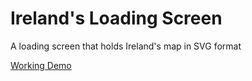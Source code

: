 # Ireland's Loading Screen
A loading screen that holds Ireland's map in SVG format

[Working Demo](https://codepen.io/housamz/pen/rYPMqg)
